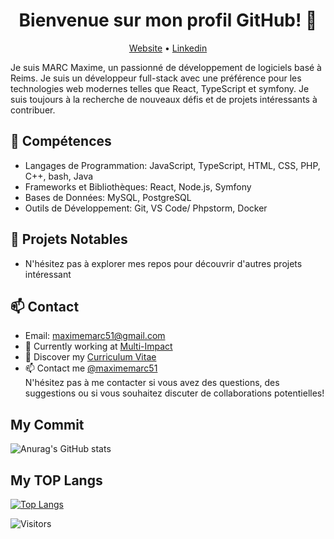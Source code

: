 <h1 align="center">Bienvenue sur mon profil GitHub! 👋</h1>

<p align="center">
  <a href="https://www.maximemarc.com/">Website</a> •
  <a href="https://www.linkedin.com/in/maximemarc51">Linkedin</a>
</p>

Je suis MARC Maxime, un passionné de développement de logiciels basé à Reims. Je suis un développeur full-stack avec une préférence pour les technologies web modernes telles que React, TypeScript et symfony. Je suis toujours à la recherche de nouveaux défis et de projets intéressants à contribuer.

## 🚀 Compétences

* Langages de Programmation: JavaScript, TypeScript, HTML, CSS, PHP, C++, bash, Java
* Frameworks et Bibliothèques: React, Node.js, Symfony
* Bases de Données: MySQL, PostgreSQL
* Outils de Développement: Git, VS Code/ Phpstorm, Docker


## 🔭 Projets Notables
* N'hésitez pas à explorer mes repos pour découvrir d'autres projets intéressant

## 📫 Contact
* Email: maximemarc51@gmail.com
* 💼 Currently working at [Multi-Impact](https://www.multi-impact.com/)
* 🔖 Discover my [Curriculum Vitae](maximemarc.com/cv)
* 📫 Contact me [@maximemarc51](maximemarc.com/contact)<br/>
N'hésitez pas à me contacter si vous avez des questions, des suggestions ou si vous souhaitez discuter de collaborations potentielles!

## My Commit

![Anurag's GitHub stats](https://github-readme-stats.vercel.app/api?username=maximemarc&show_icons=true&theme=radical)


## My TOP Langs

[![Top Langs](https://github-readme-stats.vercel.app/api/top-langs/?username=maximemarc&langs_count=8)](https://github.com/anuraghazra/github-readme-stats)



![Visitors](https://visitor-badge.laobi.icu/badge?page_id=maximemarc.maximemarc)
